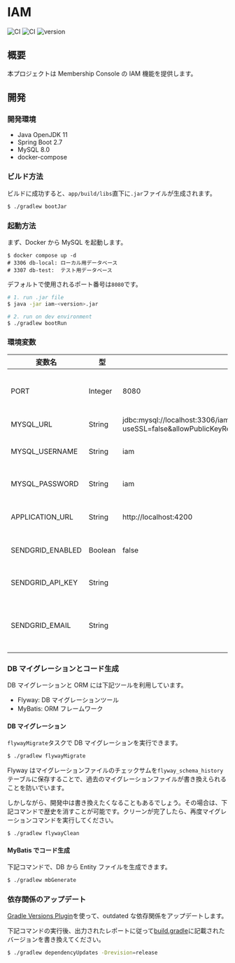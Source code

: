 # IAM

![CI](https://github.com/membership-console/membership-console-iam/workflows/CI/badge.svg)
![CI](https://github.com/membership-console/membership-console-iam/workflows/Build/badge.svg)
![version](https://img.shields.io/badge/version-1.0.0--SNAPSHOT-blue.svg)

## 概要

本プロジェクトは Membership Console の IAM 機能を提供します。

## 開発

### 開発環境

- Java OpenJDK 11
- Spring Boot 2.7
- MySQL 8.0
- docker-compose

### ビルド方法

ビルドに成功すると、`app/build/libs`直下に`.jar`ファイルが生成されます。

```sh
$ ./gradlew bootJar
```

### 起動方法

まず、Docker から MySQL を起動します。

```
$ docker compose up -d
# 3306 db-local: ローカル用データベース
# 3307 db-test:  テスト用データベース
```

デフォルトで使用されるポート番号は`8080`です。

```sh
# 1. run .jar file
$ java -jar iam-<version>.jar

# 2. run on dev environment
$ ./gradlew bootRun
```

### 環境変数

| 変数名           | 型      | デフォルト値                                                                                          | 概要                                    |
| ---------------- | ------- | ----------------------------------------------------------------------------------------------------- | --------------------------------------- |
| PORT             | Integer | 8080                                                                                                  | アプリケーションのポート番号            |
| MYSQL_URL        | String  | jdbc:mysql://localhost:3306/iam?useSSL=false&allowPublicKeyRetrieval=true&enabledTLSProtocols=TLSv1.2 | MySQL の URL                            |
| MYSQL_USERNAME   | String  | iam                                                                                                   | MySQL のユーザ名                        |
| MYSQL_PASSWORD   | String  | iam                                                                                                   | MySQL のパスワード                      |
| APPLICATION_URL  | String  | http://localhost:4200                                                                                 | アプリケーションの URL                  |
| SENDGRID_ENABLED | Boolean | false                                                                                                 | SendGrid を有効化するか                 |
| SENDGRID_API_KEY | String  |                                                                                                       | SendGrid の API キー                    |
| SENDGRID_EMAIL   | String  |                                                                                                       | SendGrid 送信するメールの送信元アドレス |

### DB マイグレーションとコード生成

DB マイグレーションと ORM には下記ツールを利用しています。

- Flyway: DB マイグレーションツール
- MyBatis: ORM フレームワーク

#### DB マイグレーション

`flywayMigrate`タスクで DB マイグレーションを実行できます。

```sh
$ ./gradlew flywayMigrate
```

Flyway はマイグレーションファイルのチェックサムを`flyway_schema_history`テーブルに保存することで、過去のマイグレーションファイルが書き換えられることを防いでいます。

しかしながら、開発中は書き換えたくなることもあるでしょう。その場合は、下記コマンドで歴史を消すことが可能です。クリーンが完了したら、再度マイグレーションコマンドを実行してください。

```sh
$ ./gradlew flywayClean
```

#### MyBatis でコード生成

下記コマンドで、DB から Entity ファイルを生成できます。

```sh
$ ./gradlew mbGenerate
```

### 依存関係のアップデート

[Gradle Versions Plugin](https://github.com/ben-manes/gradle-versions-plugin)を使って、outdated な依存関係をアップデートします。

下記コマンドの実行後、出力されたレポートに従って[build.gradle](./app/build.gradle)に記載されたバージョンを書き換えてください。

```sh
$ ./gradlew dependencyUpdates -Drevision=release
```
